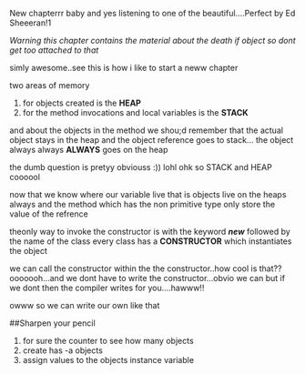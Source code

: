 New chapterrr baby and yes listening to one of the beautiful....Perfect by Ed Sheeeran!1

*Warning this chapter contains the material about the death if object so dont get too attached to that*

simly awesome..see this is how i like to start a neww chapter

two areas of memory
1. for objects created is the **HEAP**
2. for the method invocations and local variables is the **STACK**

and about the objects in the method we shou;d remember that the actual object stays in the heap and the object reference goes to stack...
the object always always **ALWAYS** goes on the heap

the dumb question is pretyy obviouss :)) lohl
ohk so STACK and HEAP coooool

now that  we know where our variable live
that is objects live on the heaps always
and the method which has the non primitive type only store the value of the refrence

theonly way to invoke the constructor is with the keyword ***new*** followed by the name of the class
every class has a **CONSTRUCTOR** which instantiates the object

we can call the constructor within the the constructor..how cool is that??
ooooooh...and we dont have to write the constructor...obvio we can but if we dont then the compiler writes for you....hawww!!


owww so we can write our own like that

##Sharpen your pencil
1. for sure the counter to see how many objects 
2. create has -a objects
3. assign values to the objects instance variable

